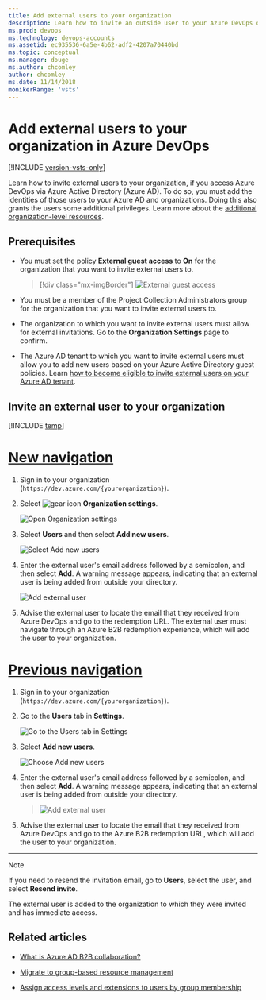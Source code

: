 ```yaml
---
title: Add external users to your organization
description: Learn how to invite an outside user to your Azure DevOps organization
ms.prod: devops
ms.technology: devops-accounts
ms.assetid: ec935536-6a5e-4b62-adf2-4207a70440bd
ms.topic: conceptual
ms.manager: douge
ms.author: chcomley
author: chcomley
ms.date: 11/14/2018
monikerRange: 'vsts'
---
```

# Add external users to your organization in Azure DevOps

[!INCLUDE [version-vsts-only](../../_shared/version-vsts-only.md)]

Learn how to invite external users to your organization, if you access Azure DevOps via Azure Active Directory (Azure AD). To do so, you must add the identities of those users to your Azure AD and organizations. Doing this also grants the users some additional privileges. Learn more about the [additional organization-level resources](resources-granted-to-project-members.md).

## Prerequisites

* You must set the policy **External guest access** to **On** for the organization that you want to invite external users to.

   >[!div class="mx-imgBorder"]
   >![External guest access](_img/add-external-user/guest-access.png)

* You must be a member of the Project Collection Administrators group for the organization that you want to invite external users to.

* The organization to which you want to invite external users must allow for external invitations. Go to the **Organization Settings** page to confirm.

* The Azure AD tenant to which you want to invite external users must allow you to add new users based on your Azure Active Directory guest policies. Learn [how to become eligible to invite external users on your Azure AD tenant](/azure/active-directory/active-directory-b2b-delegate-invitations).

## Invite an external user to your organization

[!INCLUDE [temp](../../_shared/new-navigation.md)]

# [New navigation](#tab/new-nav)

1. Sign in to your organization (```https://dev.azure.com/{yourorganization}```).

2. Select ![gear icon](../../_img/icons/gear-icon.png) **Organization settings**.

   ![Open Organization settings](../../_shared/_img/settings/open-admin-settings-vert.png)

3. Select **Users** and then select **Add new users**.

   ![Select Add new users](_img/_shared/add-new-users.png)

4. Enter the external user's email address followed by a semicolon, and then select **Add**. A warning message appears, indicating that an external user is being added from outside your directory.

   ![Add external user](_img/add-external-user/add-external-user-vert.png)

5. Advise the external user to locate the email that they received from Azure DevOps and go to the redemption URL. The external user must navigate through an Azure B2B redemption experience, which will add the user to your organization.

# [Previous navigation](#tab/previous-nav)

1. Sign in to your organization (```https://dev.azure.com/{yourorganization}```).

2. Go to the **Users** tab in **Settings**.

   ![Go to the Users tab in Settings](../../_shared/_img/users-hub-updated-ui.png)

3. Select **Add new users**.

   ![Choose Add new users](_img/add-external-user/choose-add-new-users.png)

4. Enter the external user's email address followed by a semicolon, and then select **Add**. A warning message appears, indicating that an external user is being added from outside your directory.

   >![Add external user](_img/add-external-user/add-external-user.png)

5. Advise the external user to locate the email that they received from Azure DevOps and go to the Azure B2B redemption URL, which will add the user to your organization.

---

>[!Note]
>If you need to resend the invitation email, go to **Users**, select the user, and select **Resend invite**.

The external user is added to the organization to which they were invited and has immediate access.

## Related articles

* [What is Azure AD B2B collaboration?](/azure/active-directory/active-directory-b2b-what-is-azure-ad-b2b)

* [Migrate to group-based resource management](migrate-to-group-based-resource-management-in-VSTS.md)

* [Assign access levels and extensions to users by group membership](assign-access-levels-and-extensions-by-group-membership.md)

